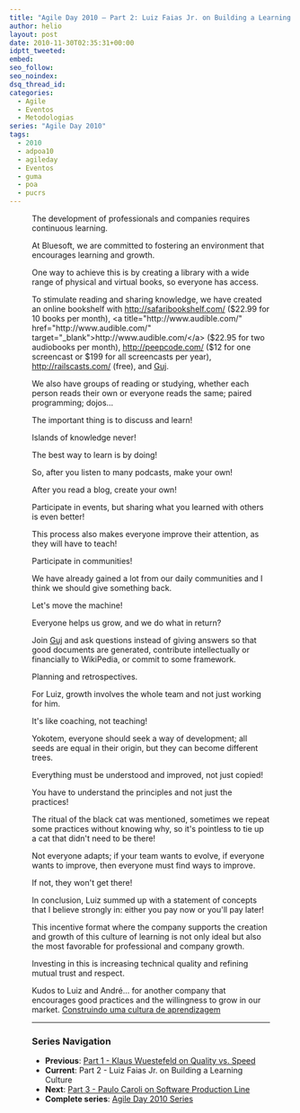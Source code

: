 ```yaml
---
title: "Agile Day 2010 – Part 2: Luiz Faias Jr. on Building a Learning Culture"
author: helio
layout: post
date: 2010-11-30T02:35:31+00:00
idptt_tweeted:
embed:
seo_follow:
seo_noindex:
dsq_thread_id:
categories:
  - Agile
  - Eventos
  - Metodologias
series: "Agile Day 2010"
tags:
  - 2010
  - adpoa10
  - agileday
  - Eventos
  - guma
  - poa
  - pucrs
---
```


<figure> The development of professionals and companies requires continuous learning.

At Bluesoft, we are committed to fostering an environment that encourages learning and growth.

One way to achieve this is by creating a library with a wide range of physical and virtual books, so everyone has access.

To stimulate reading and sharing knowledge, we have created an online bookshelf with <a title="http://safaribookshelf.com/ " href="http://safaribookshelf.com/" target="_blank">http://safaribookshelf.com/ </a> ($22.99 for 10 books per month), <a title="http://www.audible.com/" href="http://www.audible.com/" target="_blank">http://www.audible.com/</a> ($22.95 for two audiobooks per month), <a title="http://peepcode.com/" href="http://peepcode.com/" target="_blank">http://peepcode.com/</a> ($12 for one screencast or $199 for all screencasts per year), <a title="http://railscasts.com/" href="http://railscasts.com/" target="_blank">http://railscasts.com/</a> (free), and <a title="GUJ" href="http://www.guj.com.br/" target="_blank">Guj</a>.

We also have groups of reading or studying, whether each person reads their own or everyone reads the same; paired programming; dojos...

The important thing is to discuss and learn!

Islands of knowledge never!

The best way to learn is by doing!

So, after you listen to many podcasts, make your own!

After you read a blog, create your own!

Participate in events, but sharing what you learned with others is even better!

This process also makes everyone improve their attention, as they will have to teach!

Participate in communities!

We have already gained a lot from our daily communities and I think we should give something back.

Let's move the machine!

Everyone helps us grow, and we do what in return?

Join <a title="GUJ" href="http://www.guj.com.br/" target="_blank">Guj</a> and ask questions instead of giving answers so that good documents are generated, contribute intellectually or financially to WikiPedia, or commit to some framework.

Planning and retrospectives.

For Luiz, growth involves the whole team and not just working for him.

It's like coaching, not teaching!

Yokotem, everyone should seek a way of development; all seeds are equal in their origin, but they can become different trees.

Everything must be understood and improved, not just copied!

You have to understand the principles and not just the practices!

The ritual of the black cat was mentioned, sometimes we repeat some practices without knowing why, so it's pointless to tie up a cat that didn't need to be there!

Not everyone adapts; if your team wants to evolve, if everyone wants to improve, then everyone must find ways to improve.

If not, they won't get there!

In conclusion, Luiz summed up with a statement of concepts that I believe strongly in: either you pay now or you'll pay later!

This incentive format where the company supports the creation and growth of this culture of learning is not only ideal but also the most favorable for professional and company growth.

Investing in this is increasing technical quality and refining mutual trust and respect.

Kudos to Luiz and André... for another company that encourages good practices and the willingness to grow in our market. <a title="Apresentação" href="http://www.slideshare.net/bluesoftbr/construindo-uma-cultura-de-aprendizagem-5880225" target="_blank">Construindo uma cultura de aprendizagem </a>

---

### **Series Navigation**

- **Previous**: [Part 1 - Klaus Wuestefeld on Quality vs. Speed](../2010-11-24-agile-day-2010-klaus-wuestefeld/)
- **Current**: Part 2 - Luiz Faias Jr. on Building a Learning Culture
- **Next**: [Part 3 - Paulo Caroli on Software Production Line](../2010-12-12-agile-day-2010-paulo-caroli/)
- **Complete series**: [Agile Day 2010 Series](/series/agile-day-2010/)
